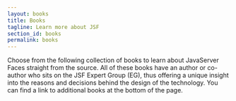 ```yaml
---
layout: books
title: Books
tagline: Learn more about JSF
section_id: books
permalink: books
---
```


Choose from the following collection of books to learn about JavaServer Faces straight from the source.
All of these books have an author or co-author who sits on the JSF Expert Group (EG), thus offering a
unique insight into the reasons and decisions behind the design of the technology. You can find a link
to additional books at the bottom of the page.
